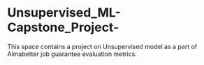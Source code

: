 # Unsupervised_ML-Capstone_Project-
This space contains a project on Unsupervised model as a part of Almabetter job guarantee evaluation metrics.

